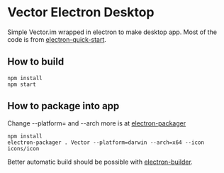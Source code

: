 # Vector Electron Desktop
Simple Vector.im wrapped in electron to make desktop app. Most of the code is from [electron-quick-start](https://github.com/electron/electron-quick-start).


## How to build
```
npm install
npm start
```

## How to package into app
Change --platform= and --arch more is at [electron-packager](https://github.com/electron-userland/electron-packager)
```
npm install
electron-packager . Vector --platform=darwin --arch=x64 --icon icons/icon
```


Better automatic build should be possible with [electron-builder](https://github.com/electron-userland/electron-builder).
